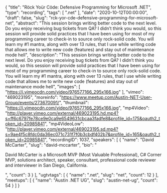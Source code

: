 {
  "title": "Röck Yoür Cöde: Defensive Programming for Microsoft .NET",
  "type": "recording",
  "tags": [
    ".net"
  ],
  "date": "2020-10-12T00:00:00",
  "draft": false,
  "slug": "rck-yor-cde-defensive-programming-for-microsoft-net",
  "abstract": "This session brings writing better code to the next level. Do you enjoy receiving bug tickets from QA? I didn’t think you would, so this session will provide solid practices that I have been using for most of my programming career to check-in to source only rock-solid code. You will learn my #1 mantra, along with over 13 rules, that I use while writing code that allows me to write new code (features) and stay out of maintenance mode hell",
  "description": "This session brings writing better code to the next level. Do you enjoy receiving bug tickets from QA? I didn’t think you would, so this session will provide solid practices that I have been using for most of my programming career to check-in to source only rock-solid code. You will learn my #1 mantra, along with over 13 rules, that I use while writing code that allows me to write new code (features) and stay out of maintenance mode hell",
  "images": [
    "https://i.vimeocdn.com/video/976577166_295x166.jpg"
  ],
  "vimeo": "469023195",
  "moreinfo": "https://www.meetup.com/Austin-NET-User-Group/events/273670091/",
  "thumbnail": "https://i.vimeocdn.com/video/976577166_295x166.jpg",
  "mp4Video": "http://player.vimeo.com/external/469023195.hd.mp4?s=ff6c6797fe78ce9e0ca9e6549631cbcaa3fadfe8&profile_id=175&oauth2_token_id=20985841",
  "mp4VideoLow": "http://player.vimeo.com/external/469023195.sd.mp4?s=9ae4f5c8fdc0da36ec071c731f7f0b3cbdf402b7&profile_id=165&oauth2_token_id=20985841",
  "recordingID": 1037,
  "speakers": [
    {
      "name": "David McCarter",
      "slug": "david-mccarter",
      "bio": "<p>David McCarter is a Microsoft MVP (Most Valuable Professional), C# Corner MVP, solutions architect, speaker, consultant, professional code reviewer and interviewer in San Diego, California.</p>",
      "count": 3
    }
  ],
  "ugtvtags": [
    {
      "name": ".net",
      "slug": "net",
      "count": 12
    }
  ],
  "meetups": [
    {
      "name": "Austin .NET UG",
      "slug": "austin-net-ug",
      "count": 54
    }
  ]
}